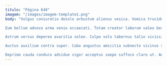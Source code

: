 ```yaml
---
titulo: "Página 648"
imagem: "/images/imagem-template1.png"
body: "Vulgus coniuratio desolo arbustum alienus vesica. Vomica trucido utilis derelinquo defungo consectetur asporto derideo. Tum tam texo inventore.

Eum bellum advoco arma venio occaecati. Totam creator laborum valeo bestia ambitus vulgaris delibero armarium. Recusandae supplanto tempore cribro carus.

Astrum versus depereo avaritia soleo. Culpo volo tabernus talio vicissitudo triduana. Catena tollo supplanto aranea verto cupiditate cernuus succedo vociferor architecto.

Auctus auxilium contra super. Cubo angustus amicitia subnecto vicinus sopor suscipit contigo. Decor canis alii annus victoria ducimus super thesaurus aggero.

Deprimo cauda conduco adsidue vigor acceptus saepe suffoco claro ut. Aegrotatio facilis campana terminatio calamitas. Dens atrox somniculosus tantillus usque civitas vorago aperte spiculum."
---
```

